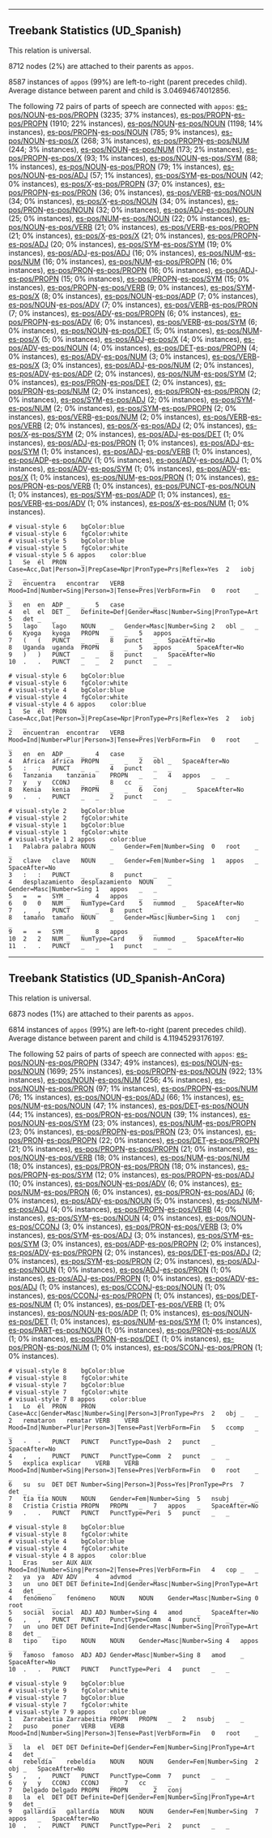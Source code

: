 

--------------------------------------------------------------------------------

## Treebank Statistics (UD_Spanish)

This relation is universal.

8712 nodes (2%) are attached to their parents as `appos`.

8587 instances of `appos` (99%) are left-to-right (parent precedes child).
Average distance between parent and child is 3.04694674012856.

The following 72 pairs of parts of speech are connected with `appos`: [es-pos/NOUN]()-[es-pos/PROPN]() (3235; 37% instances), [es-pos/PROPN]()-[es-pos/PROPN]() (1910; 22% instances), [es-pos/NOUN]()-[es-pos/NOUN]() (1198; 14% instances), [es-pos/PROPN]()-[es-pos/NOUN]() (785; 9% instances), [es-pos/NOUN]()-[es-pos/X]() (268; 3% instances), [es-pos/PROPN]()-[es-pos/NUM]() (244; 3% instances), [es-pos/NOUN]()-[es-pos/NUM]() (173; 2% instances), [es-pos/PROPN]()-[es-pos/X]() (93; 1% instances), [es-pos/NOUN]()-[es-pos/SYM]() (88; 1% instances), [es-pos/NOUN]()-[es-pos/PRON]() (79; 1% instances), [es-pos/NOUN]()-[es-pos/ADJ]() (57; 1% instances), [es-pos/SYM]()-[es-pos/NOUN]() (42; 0% instances), [es-pos/X]()-[es-pos/PROPN]() (37; 0% instances), [es-pos/PROPN]()-[es-pos/PRON]() (36; 0% instances), [es-pos/VERB]()-[es-pos/NOUN]() (34; 0% instances), [es-pos/X]()-[es-pos/NOUN]() (34; 0% instances), [es-pos/PRON]()-[es-pos/NOUN]() (32; 0% instances), [es-pos/ADJ]()-[es-pos/NOUN]() (25; 0% instances), [es-pos/NUM]()-[es-pos/NOUN]() (22; 0% instances), [es-pos/NOUN]()-[es-pos/VERB]() (21; 0% instances), [es-pos/VERB]()-[es-pos/PROPN]() (21; 0% instances), [es-pos/X]()-[es-pos/X]() (21; 0% instances), [es-pos/PROPN]()-[es-pos/ADJ]() (20; 0% instances), [es-pos/SYM]()-[es-pos/SYM]() (19; 0% instances), [es-pos/ADJ]()-[es-pos/ADJ]() (16; 0% instances), [es-pos/NUM]()-[es-pos/NUM]() (16; 0% instances), [es-pos/NUM]()-[es-pos/PROPN]() (16; 0% instances), [es-pos/PRON]()-[es-pos/PROPN]() (16; 0% instances), [es-pos/ADJ]()-[es-pos/PROPN]() (15; 0% instances), [es-pos/PROPN]()-[es-pos/SYM]() (15; 0% instances), [es-pos/PROPN]()-[es-pos/VERB]() (9; 0% instances), [es-pos/SYM]()-[es-pos/X]() (8; 0% instances), [es-pos/NOUN]()-[es-pos/ADP]() (7; 0% instances), [es-pos/NOUN]()-[es-pos/ADV]() (7; 0% instances), [es-pos/VERB]()-[es-pos/PRON]() (7; 0% instances), [es-pos/ADV]()-[es-pos/PROPN]() (6; 0% instances), [es-pos/PROPN]()-[es-pos/ADV]() (6; 0% instances), [es-pos/VERB]()-[es-pos/SYM]() (6; 0% instances), [es-pos/NOUN]()-[es-pos/DET]() (5; 0% instances), [es-pos/NUM]()-[es-pos/X]() (5; 0% instances), [es-pos/ADJ]()-[es-pos/X]() (4; 0% instances), [es-pos/ADV]()-[es-pos/NOUN]() (4; 0% instances), [es-pos/DET]()-[es-pos/PROPN]() (4; 0% instances), [es-pos/ADV]()-[es-pos/NUM]() (3; 0% instances), [es-pos/VERB]()-[es-pos/X]() (3; 0% instances), [es-pos/ADJ]()-[es-pos/NUM]() (2; 0% instances), [es-pos/ADV]()-[es-pos/ADP]() (2; 0% instances), [es-pos/NUM]()-[es-pos/SYM]() (2; 0% instances), [es-pos/PRON]()-[es-pos/DET]() (2; 0% instances), [es-pos/PRON]()-[es-pos/NUM]() (2; 0% instances), [es-pos/PRON]()-[es-pos/PRON]() (2; 0% instances), [es-pos/SYM]()-[es-pos/ADJ]() (2; 0% instances), [es-pos/SYM]()-[es-pos/NUM]() (2; 0% instances), [es-pos/SYM]()-[es-pos/PROPN]() (2; 0% instances), [es-pos/VERB]()-[es-pos/NUM]() (2; 0% instances), [es-pos/VERB]()-[es-pos/VERB]() (2; 0% instances), [es-pos/X]()-[es-pos/ADJ]() (2; 0% instances), [es-pos/X]()-[es-pos/SYM]() (2; 0% instances), [es-pos/ADJ]()-[es-pos/DET]() (1; 0% instances), [es-pos/ADJ]()-[es-pos/PRON]() (1; 0% instances), [es-pos/ADJ]()-[es-pos/SYM]() (1; 0% instances), [es-pos/ADJ]()-[es-pos/VERB]() (1; 0% instances), [es-pos/ADP]()-[es-pos/ADV]() (1; 0% instances), [es-pos/ADV]()-[es-pos/ADJ]() (1; 0% instances), [es-pos/ADV]()-[es-pos/SYM]() (1; 0% instances), [es-pos/ADV]()-[es-pos/X]() (1; 0% instances), [es-pos/NUM]()-[es-pos/PRON]() (1; 0% instances), [es-pos/PRON]()-[es-pos/VERB]() (1; 0% instances), [es-pos/PUNCT]()-[es-pos/NOUN]() (1; 0% instances), [es-pos/SYM]()-[es-pos/ADP]() (1; 0% instances), [es-pos/VERB]()-[es-pos/ADV]() (1; 0% instances), [es-pos/X]()-[es-pos/NUM]() (1; 0% instances).


~~~ conllu
# visual-style 6	bgColor:blue
# visual-style 6	fgColor:white
# visual-style 5	bgColor:blue
# visual-style 5	fgColor:white
# visual-style 5 6 appos	color:blue
1	Se	él	PRON	_	Case=Acc,Dat|Person=3|PrepCase=Npr|PronType=Prs|Reflex=Yes	2	iobj	_	_
2	encuentra	encontrar	VERB	_	Mood=Ind|Number=Sing|Person=3|Tense=Pres|VerbForm=Fin	0	root	_	_
3	en	en	ADP	_	_	5	case	_	_
4	el	el	DET	_	Definite=Def|Gender=Masc|Number=Sing|PronType=Art	5	det	_	_
5	lago	lago	NOUN	_	Gender=Masc|Number=Sing	2	obl	_	_
6	Kyoga	kyoga	PROPN	_	_	5	appos	_	_
7	(	(	PUNCT	_	_	8	punct	_	SpaceAfter=No
8	Uganda	uganda	PROPN	_	_	5	appos	_	SpaceAfter=No
9	)	)	PUNCT	_	_	8	punct	_	SpaceAfter=No
10	.	.	PUNCT	_	_	2	punct	_	_

~~~


~~~ conllu
# visual-style 6	bgColor:blue
# visual-style 6	fgColor:white
# visual-style 4	bgColor:blue
# visual-style 4	fgColor:white
# visual-style 4 6 appos	color:blue
1	Se	él	PRON	_	Case=Acc,Dat|Person=3|PrepCase=Npr|PronType=Prs|Reflex=Yes	2	iobj	_	_
2	encuentran	encontrar	VERB	_	Mood=Ind|Number=Plur|Person=3|Tense=Pres|VerbForm=Fin	0	root	_	_
3	en	en	ADP	_	_	4	case	_	_
4	África	áfrica	PROPN	_	_	2	obl	_	SpaceAfter=No
5	:	:	PUNCT	_	_	4	punct	_	_
6	Tanzania	tanzania	PROPN	_	_	4	appos	_	_
7	y	y	CCONJ	_	_	8	cc	_	_
8	Kenia	kenia	PROPN	_	_	6	conj	_	SpaceAfter=No
9	.	.	PUNCT	_	_	2	punct	_	_

~~~


~~~ conllu
# visual-style 2	bgColor:blue
# visual-style 2	fgColor:white
# visual-style 1	bgColor:blue
# visual-style 1	fgColor:white
# visual-style 1 2 appos	color:blue
1	Palabra	palabra	NOUN	_	Gender=Fem|Number=Sing	0	root	_	_
2	clave	clave	NOUN	_	Gender=Fem|Number=Sing	1	appos	_	SpaceAfter=No
3	:	:	PUNCT	_	_	8	punct	_	_
4	desplazamiento	desplazamiento	NOUN	_	Gender=Masc|Number=Sing	1	appos	_	_
5	=	=	SYM	_	_	4	appos	_	_
6	0	0	NUM	_	NumType=Card	5	nummod	_	SpaceAfter=No
7	,	,	PUNCT	_	_	8	punct	_	_
8	tamaño	tamaño	NOUN	_	Gender=Masc|Number=Sing	1	conj	_	_
9	=	=	SYM	_	_	8	appos	_	_
10	2	2	NUM	_	NumType=Card	9	nummod	_	SpaceAfter=No
11	.	.	PUNCT	_	_	1	punct	_	_

~~~




--------------------------------------------------------------------------------

## Treebank Statistics (UD_Spanish-AnCora)

This relation is universal.

6873 nodes (1%) are attached to their parents as `appos`.

6814 instances of `appos` (99%) are left-to-right (parent precedes child).
Average distance between parent and child is 4.11945293176197.

The following 52 pairs of parts of speech are connected with `appos`: [es-pos/NOUN]()-[es-pos/PROPN]() (3347; 49% instances), [es-pos/NOUN]()-[es-pos/NOUN]() (1699; 25% instances), [es-pos/PROPN]()-[es-pos/NOUN]() (922; 13% instances), [es-pos/NOUN]()-[es-pos/NUM]() (256; 4% instances), [es-pos/NOUN]()-[es-pos/PRON]() (97; 1% instances), [es-pos/PROPN]()-[es-pos/NUM]() (76; 1% instances), [es-pos/NOUN]()-[es-pos/ADJ]() (66; 1% instances), [es-pos/NUM]()-[es-pos/NOUN]() (47; 1% instances), [es-pos/DET]()-[es-pos/NOUN]() (44; 1% instances), [es-pos/PRON]()-[es-pos/NOUN]() (39; 1% instances), [es-pos/NOUN]()-[es-pos/SYM]() (23; 0% instances), [es-pos/NUM]()-[es-pos/PROPN]() (23; 0% instances), [es-pos/PROPN]()-[es-pos/PRON]() (23; 0% instances), [es-pos/PRON]()-[es-pos/PROPN]() (22; 0% instances), [es-pos/DET]()-[es-pos/PROPN]() (21; 0% instances), [es-pos/PROPN]()-[es-pos/PROPN]() (21; 0% instances), [es-pos/NOUN]()-[es-pos/VERB]() (18; 0% instances), [es-pos/NUM]()-[es-pos/NUM]() (18; 0% instances), [es-pos/PRON]()-[es-pos/PRON]() (18; 0% instances), [es-pos/PROPN]()-[es-pos/SYM]() (12; 0% instances), [es-pos/PROPN]()-[es-pos/ADJ]() (10; 0% instances), [es-pos/NOUN]()-[es-pos/ADV]() (6; 0% instances), [es-pos/NUM]()-[es-pos/PRON]() (6; 0% instances), [es-pos/PRON]()-[es-pos/ADJ]() (6; 0% instances), [es-pos/ADV]()-[es-pos/NOUN]() (5; 0% instances), [es-pos/NUM]()-[es-pos/ADJ]() (4; 0% instances), [es-pos/PROPN]()-[es-pos/VERB]() (4; 0% instances), [es-pos/SYM]()-[es-pos/NOUN]() (4; 0% instances), [es-pos/NOUN]()-[es-pos/CCONJ]() (3; 0% instances), [es-pos/PRON]()-[es-pos/VERB]() (3; 0% instances), [es-pos/SYM]()-[es-pos/ADJ]() (3; 0% instances), [es-pos/SYM]()-[es-pos/SYM]() (3; 0% instances), [es-pos/ADP]()-[es-pos/PROPN]() (2; 0% instances), [es-pos/ADV]()-[es-pos/PROPN]() (2; 0% instances), [es-pos/DET]()-[es-pos/ADJ]() (2; 0% instances), [es-pos/SYM]()-[es-pos/PRON]() (2; 0% instances), [es-pos/ADJ]()-[es-pos/NOUN]() (1; 0% instances), [es-pos/ADJ]()-[es-pos/PRON]() (1; 0% instances), [es-pos/ADJ]()-[es-pos/PROPN]() (1; 0% instances), [es-pos/ADV]()-[es-pos/ADJ]() (1; 0% instances), [es-pos/CCONJ]()-[es-pos/NOUN]() (1; 0% instances), [es-pos/CCONJ]()-[es-pos/PROPN]() (1; 0% instances), [es-pos/DET]()-[es-pos/NUM]() (1; 0% instances), [es-pos/DET]()-[es-pos/VERB]() (1; 0% instances), [es-pos/NOUN]()-[es-pos/ADP]() (1; 0% instances), [es-pos/NOUN]()-[es-pos/DET]() (1; 0% instances), [es-pos/NUM]()-[es-pos/SYM]() (1; 0% instances), [es-pos/PART]()-[es-pos/NOUN]() (1; 0% instances), [es-pos/PRON]()-[es-pos/AUX]() (1; 0% instances), [es-pos/PRON]()-[es-pos/DET]() (1; 0% instances), [es-pos/PRON]()-[es-pos/NUM]() (1; 0% instances), [es-pos/SCONJ]()-[es-pos/PRON]() (1; 0% instances).


~~~ conllu
# visual-style 8	bgColor:blue
# visual-style 8	fgColor:white
# visual-style 7	bgColor:blue
# visual-style 7	fgColor:white
# visual-style 7 8 appos	color:blue
1	Lo	él	PRON	PRON	Case=Acc|Gender=Masc|Number=Sing|Person=3|PronType=Prs	2	obj	_	_
2	remataron	rematar	VERB	VERB	Mood=Ind|Number=Plur|Person=3|Tense=Past|VerbForm=Fin	5	ccomp	_	_
3	-	-	PUNCT	PUNCT	PunctType=Dash	2	punct	_	SpaceAfter=No
4	,	,	PUNCT	PUNCT	PunctType=Comm	2	punct	_	_
5	explica	explicar	VERB	VERB	Mood=Ind|Number=Sing|Person=3|Tense=Pres|VerbForm=Fin	0	root	_	_
6	su	su	DET	DET	Number=Sing|Person=3|Poss=Yes|PronType=Prs	7	det	_	_
7	tía	tía	NOUN	NOUN	Gender=Fem|Number=Sing	5	nsubj	_	_
8	Cristia	Cristia	PROPN	PROPN	_	7	appos	_	SpaceAfter=No
9	.	.	PUNCT	PUNCT	PunctType=Peri	5	punct	_	_

~~~


~~~ conllu
# visual-style 8	bgColor:blue
# visual-style 8	fgColor:white
# visual-style 4	bgColor:blue
# visual-style 4	fgColor:white
# visual-style 4 8 appos	color:blue
1	Eras	ser	AUX	AUX	Mood=Ind|Number=Sing|Person=2|Tense=Pres|VerbForm=Fin	4	cop	_	_
2	ya	ya	ADV	ADV	_	4	advmod	_	_
3	un	uno	DET	DET	Definite=Ind|Gender=Masc|Number=Sing|PronType=Art	4	det	_	_
4	fenómeno	fenómeno	NOUN	NOUN	Gender=Masc|Number=Sing	0	root	_	_
5	social	social	ADJ	ADJ	Number=Sing	4	amod	_	SpaceAfter=No
6	,	,	PUNCT	PUNCT	PunctType=Comm	4	punct	_	_
7	un	uno	DET	DET	Definite=Ind|Gender=Masc|Number=Sing|PronType=Art	8	det	_	_
8	tipo	tipo	NOUN	NOUN	Gender=Masc|Number=Sing	4	appos	_	_
9	famoso	famoso	ADJ	ADJ	Gender=Masc|Number=Sing	8	amod	_	SpaceAfter=No
10	.	.	PUNCT	PUNCT	PunctType=Peri	4	punct	_	_

~~~


~~~ conllu
# visual-style 9	bgColor:blue
# visual-style 9	fgColor:white
# visual-style 7	bgColor:blue
# visual-style 7	fgColor:white
# visual-style 7 9 appos	color:blue
1	Zarrabeitia	Zarrabeitia	PROPN	PROPN	_	2	nsubj	_	_
2	puso	poner	VERB	VERB	Mood=Ind|Number=Sing|Person=3|Tense=Past|VerbForm=Fin	0	root	_	_
3	la	el	DET	DET	Definite=Def|Gender=Fem|Number=Sing|PronType=Art	4	det	_	_
4	rebeldía	rebeldía	NOUN	NOUN	Gender=Fem|Number=Sing	2	obj	_	SpaceAfter=No
5	,	,	PUNCT	PUNCT	PunctType=Comm	7	punct	_	_
6	y	y	CCONJ	CCONJ	_	7	cc	_	_
7	Delgado	Delgado	PROPN	PROPN	_	2	conj	_	_
8	la	el	DET	DET	Definite=Def|Gender=Fem|Number=Sing|PronType=Art	9	det	_	_
9	gallardía	gallardía	NOUN	NOUN	Gender=Fem|Number=Sing	7	appos	_	SpaceAfter=No
10	.	.	PUNCT	PUNCT	PunctType=Peri	2	punct	_	_

~~~


